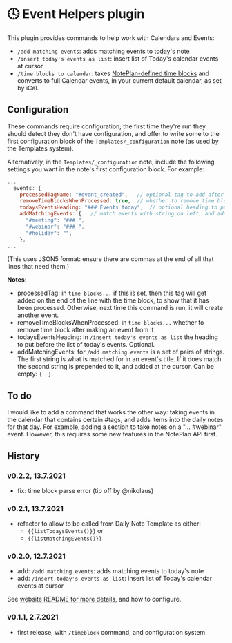 # 🕓 Event Helpers plugin
This plugin provides commands to help work with Calendars and Events:

- `/add matching events`: adds matching events to today's note
- `/insert today's events as list`: insert list of Today's calendar events at cursor
- `/time blocks to calendar`: takes [NotePlan-defined time blocks](https://help.noteplan.co/article/52-part-2-tasks-events-and-reminders#timeblocking) and converts to full Calendar events, in your current default calendar, as set by iCal.

## Configuration
These commands require configuration; the first time they're run they should detect they don't have configuration, and offer to write some to the first configuration block of the `Templates/_configuration` note (as used by the Templates system). 

Alternatively, in the `Templates/_configuration` note, include the following settings you want in the note's first configuration block. For example:

```javascript
...
  events: {
    processedTagName: "#event_created",   // optional tag to add after making a time block an event
    removeTimeBlocksWhenProcessed: true,  // whether to remove time block after making an event from it
    todaysEventsHeading: "### Events today",  // optional heading to put before list of today's events
    addMatchingEvents: {   // match events with string on left, and add this into daily note prepending by string on the right (which can be empty). Can be empty.
      "#meeting": "### ",
      "#webinar": "### ",
      "#holiday": "",
    },
...
```
(This uses JSON5 format: ensure there are commas at the end of all that lines that need them.)

**Notes**:
- processedTag: in `time blocks...` if this is set, then this tag will get added on the end of the line with the time block, to show that it has been processed. Otherwise, next time this command is run, it will create another event.
- removeTimeBlocksWhenProcessed: in `time blocks...` whether to remove time block after making an event from it
- todaysEventsHeading: in `/insert today's events as list` the heading to put before the list of today's events. Optional.
- addMatchingEvents: for `/add matching events` is a set of pairs of strings. The first string is what is matched for in an event's title. If it does match the second string is prepended to it, and added at the cursor.  Can be empty: `{  }`.

## To do
I would like to add a command that works the other way: taking events in the calendar that contains certain #tags, and adds items into the daily notes for that day. For example, adding a section to take notes on a "... #webinar" event.  However, this requires some new features in the NotePlan API first.

## History

### v0.2.2, 13.7.2021
- fix: time block parse error (tip off by @nikolaus)

### v0.2.1, 13.7.2021
- refactor to allow to be called from Daily Note Template as either:
  -  `{{listTodaysEvents()}}` or
  -  `{{listMatchingEvents()}}`

### v0.2.0, 12.7.2021
- add: `/add matching events`: adds matching events to today's note
- add: `/insert today's events as list`: insert list of Today's calendar events at cursor

See [website README for more details](https://github.com/NotePlan/plugins/tree/main/jgclark.EventHelpers), and how to configure.

### v0.1.1, 2.7.2021
- first release, with `/timeblock` command, and configuration system
